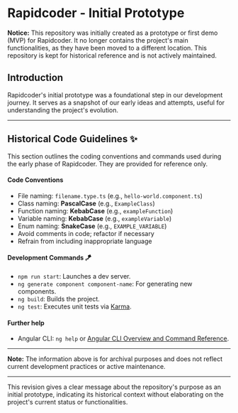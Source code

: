 # Rapidcoder - Initial Prototype

**Notice:** This repository was initially created as a prototype or first demo (MVP) for Rapidcoder. It no longer contains the project's main functionalities, as they have been moved to a different location. This repository is kept for historical reference and is not actively maintained.

## Introduction
Rapidcoder's initial prototype was a foundational step in our development journey. It serves as a snapshot of our early ideas and attempts, useful for understanding the project's evolution.

---

## Historical Code Guidelines ✨
This section outlines the coding conventions and commands used during the early phase of Rapidcoder. They are provided for reference only.

#### Code Conventions
- File naming: `filename.type.ts` (e.g., `hello-world.component.ts`)
- Class naming: **PascalCase** (e.g., `ExampleClass`)
- Function naming: **KebabCase** (e.g., `exampleFunction`)
- Variable naming: **KebabCase** (e.g., `exampleVariable`)
- Enum naming: **SnakeCase** (e.g., `EXAMPLE_VARIABLE`)
- Avoid comments in code; refactor if necessary
- Refrain from including inappropriate language

#### Development Commands 🪁
- `npm run start`: Launches a dev server.
- `ng generate component component-name`: For generating new components.
- `ng build`: Builds the project.
- `ng test`: Executes unit tests via [Karma](https://karma-runner.github.io).

#### Further help
- Angular CLI: `ng help` or [Angular CLI Overview and Command Reference](https://angular.io/cli).

---

**Note:** The information above is for archival purposes and does not reflect current development practices or active maintenance.

---

This revision gives a clear message about the repository's purpose as an initial prototype, indicating its historical context without elaborating on the project's current status or functionalities.
